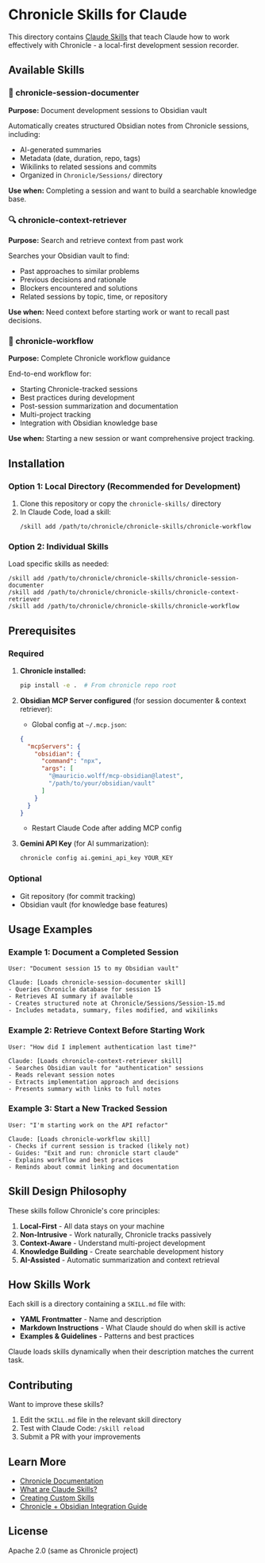 # Chronicle Skills for Claude

This directory contains [Claude Skills](https://support.claude.com/en/articles/12512176-what-are-skills) that teach Claude how to work effectively with Chronicle - a local-first development session recorder.

## Available Skills

### 📝 chronicle-session-documenter
**Purpose:** Document development sessions to Obsidian vault

Automatically creates structured Obsidian notes from Chronicle sessions, including:
- AI-generated summaries
- Metadata (date, duration, repo, tags)
- Wikilinks to related sessions and commits
- Organized in `Chronicle/Sessions/` directory

**Use when:** Completing a session and want to build a searchable knowledge base.

### 🔍 chronicle-context-retriever
**Purpose:** Search and retrieve context from past work

Searches your Obsidian vault to find:
- Past approaches to similar problems
- Previous decisions and rationale
- Blockers encountered and solutions
- Related sessions by topic, time, or repository

**Use when:** Need context before starting work or want to recall past decisions.

### 🔄 chronicle-workflow
**Purpose:** Complete Chronicle workflow guidance

End-to-end workflow for:
- Starting Chronicle-tracked sessions
- Best practices during development
- Post-session summarization and documentation
- Multi-project tracking
- Integration with Obsidian knowledge base

**Use when:** Starting a new session or want comprehensive project tracking.

## Installation

### Option 1: Local Directory (Recommended for Development)

1. Clone this repository or copy the `chronicle-skills/` directory
2. In Claude Code, load a skill:
   ```
   /skill add /path/to/chronicle/chronicle-skills/chronicle-workflow
   ```

### Option 2: Individual Skills

Load specific skills as needed:
```
/skill add /path/to/chronicle/chronicle-skills/chronicle-session-documenter
/skill add /path/to/chronicle/chronicle-skills/chronicle-context-retriever
/skill add /path/to/chronicle/chronicle-skills/chronicle-workflow
```

## Prerequisites

### Required

1. **Chronicle installed:**
   ```bash
   pip install -e .  # From chronicle repo root
   ```

2. **Obsidian MCP Server configured** (for session documenter & context retriever):
   - Global config at `~/.mcp.json`:
   ```json
   {
     "mcpServers": {
       "obsidian": {
         "command": "npx",
         "args": [
           "@mauricio.wolff/mcp-obsidian@latest",
           "/path/to/your/obsidian/vault"
         ]
       }
     }
   }
   ```
   - Restart Claude Code after adding MCP config

3. **Gemini API Key** (for AI summarization):
   ```bash
   chronicle config ai.gemini_api_key YOUR_KEY
   ```

### Optional

- Git repository (for commit tracking)
- Obsidian vault (for knowledge base features)

## Usage Examples

### Example 1: Document a Completed Session

```
User: "Document session 15 to my Obsidian vault"

Claude: [Loads chronicle-session-documenter skill]
- Queries Chronicle database for session 15
- Retrieves AI summary if available
- Creates structured note at Chronicle/Sessions/Session-15.md
- Includes metadata, summary, files modified, and wikilinks
```

### Example 2: Retrieve Context Before Starting Work

```
User: "How did I implement authentication last time?"

Claude: [Loads chronicle-context-retriever skill]
- Searches Obsidian vault for "authentication" sessions
- Reads relevant session notes
- Extracts implementation approach and decisions
- Presents summary with links to full notes
```

### Example 3: Start a New Tracked Session

```
User: "I'm starting work on the API refactor"

Claude: [Loads chronicle-workflow skill]
- Checks if current session is tracked (likely not)
- Guides: "Exit and run: chronicle start claude"
- Explains workflow and best practices
- Reminds about commit linking and documentation
```

## Skill Design Philosophy

These skills follow Chronicle's core principles:

1. **Local-First** - All data stays on your machine
2. **Non-Intrusive** - Work naturally, Chronicle tracks passively
3. **Context-Aware** - Understand multi-project development
4. **Knowledge Building** - Create searchable development history
5. **AI-Assisted** - Automatic summarization and context retrieval

## How Skills Work

Each skill is a directory containing a `SKILL.md` file with:
- **YAML Frontmatter** - Name and description
- **Markdown Instructions** - What Claude should do when skill is active
- **Examples & Guidelines** - Patterns and best practices

Claude loads skills dynamically when their description matches the current task.

## Contributing

Want to improve these skills?

1. Edit the `SKILL.md` file in the relevant skill directory
2. Test with Claude Code: `/skill reload`
3. Submit a PR with your improvements

## Learn More

- [Chronicle Documentation](../CLAUDE.md)
- [What are Claude Skills?](https://support.claude.com/en/articles/12512176-what-are-skills)
- [Creating Custom Skills](https://support.claude.com/en/articles/12512198-creating-custom-skills)
- [Chronicle + Obsidian Integration Guide](../CLAUDE.md#-current-work-phase-4---obsidian-integration)

## License

Apache 2.0 (same as Chronicle project)
